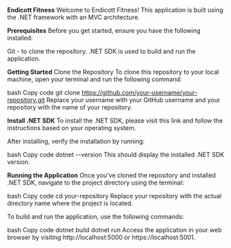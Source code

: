 **Endicott Fitness**
Welcome to Endicott Fitness! This application is built using the .NET framework with an MVC architecture.

**Prerequisites**
Before you get started, ensure you have the following installed:

Git - to clone the repository.
.NET SDK is used to build and run the application.

**Getting Started**
Clone the Repository
To clone this repository to your local machine, open your terminal and run the following command:

bash
Copy code
git clone https://github.com/your-username/your-repository.git
Replace your username with your GitHub username and your repository with the name of your repository.

**Install .NET SDK**
To install the .NET SDK, please visit this link and follow the instructions based on your operating system.

After installing, verify the installation by running:

bash
Copy code
dotnet --version
This should display the installed .NET SDK version.

**Running the Application**
Once you've cloned the repository and installed .NET SDK, navigate to the project directory using the terminal:

bash
Copy code
cd your-repository
Replace your repository with the actual directory name where the project is located.

To build and run the application, use the following commands:

bash
Copy code
dotnet build
dotnet run
Access the application in your web browser by visiting http://localhost:5000 or https://localhost:5001.
